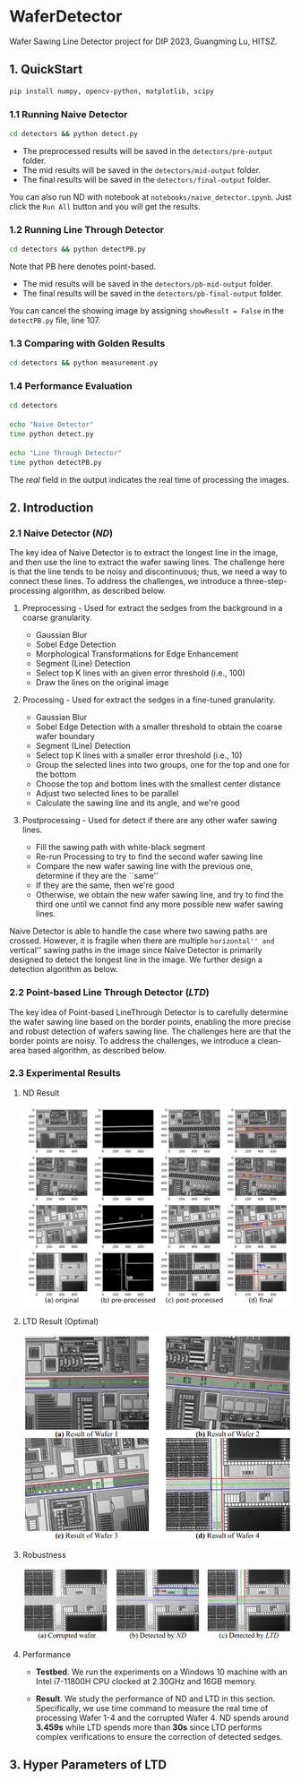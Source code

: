 # WaferDetector

Wafer Sawing Line Detector project for DIP 2023, Guangming Lu, HITSZ.

## 1. QuickStart

```bash
pip install numpy, opencv-python, matplotlib, scipy
```

### 1.1 Running Naive Detector

```bash
cd detectors && python detect.py
```

- The preprocessed results will be saved in the `detectors/pre-output` folder.
- The mid results will be saved in the `detectors/mid-output` folder.
- The final results will be saved in the `detectors/final-output` folder.

You can also run ND with notebook at `notebooks/naive_detector.ipynb`. Just click the `Run All` button and you will get the results.

### 1.2 Running Line Through Detector

```bash
cd detectors && python detectPB.py
```

Note that PB here denotes point-based.

- The mid results will be saved in the `detectors/pb-mid-output` folder.
- The final results will be saved in the `detectors/pb-final-output` folder.

You can cancel the showing image by assigning `showResult = False` in the `detectPB.py` file, line 107.

### 1.3 Comparing with Golden Results

```bash
cd detectors && python measurement.py
```

### 1.4 Performance Evaluation

```bash
cd detectors

echo "Naive Detector"
time python detect.py

echo "Line Through Detector"
time python detectPB.py
```

The *real* field in the output indicates the real time of processing the images. 

## 2. Introduction
### 2.1 Naive Detector (*ND*)

The key idea of Naive Detector is to extract the longest line in the image, and then use the line to extract the wafer sawing lines. The challenge here is that the line tends to be noisy and discontinuous; thus, we need a way to connect these lines. To address the challenges, we introduce a three-step-processing algorithm, as described below.

1. Preprocessing - Used for extract the sedges from the background in a coarse granularity.
    - Gaussian Blur
    - Sobel Edge Detection
    - Morphological Transformations for Edge Enhancement
    - Segment (Line) Detection
    - Select top K lines with an given error threshold (i.e., 100)
    - Draw the lines on the original image

2. Processing - Used for extract the sedges in a fine-tuned granularity.
    - Gaussian Blur
    - Sobel Edge Detection with a smaller threshold to obtain the coarse wafer boundary 
    - Segment (Line) Detection
    - Select top K lines with a smaller error threshold (i.e., 10)
    - Group the selected lines into two groups, one for the top and one for the bottom
    - Choose the top and bottom lines with the smallest center distance
    - Adjust two selected lines to be parallel
    - Calculate the sawing line and its angle, and we're good

3. Postprocessing - Used for detect if there are any other wafer sawing lines.
    - Fill the sawing path with white-black segment
    - Re-run Processing to try to find the second wafer sawing line
    - Compare the new wafer sawing line with the previous one, determine if they are the ``same''
    - If they are the same, then we're good 
    - Otherwise, we obtain the new wafer sawing line, and try to find the third one until we cannot find any more possible new wafer sawing lines.

Naive Detector is able to handle the case where two sawing paths are crossed. However, it is fragile when there are multiple ``horizontal'' and ``vertical'' sawing paths in the image since Naive Detector is primarily designed to detect the longest line in the image. We further design a detection algorithm as below.

### 2.2 Point-based Line Through Detector (*LTD*)

The key idea of Point-based LineThrough Detector is to carefully determine the wafer sawing line based on the border points, enabling the more precise and robust detection of wafers sawing line. The challenges here are that the border points are noisy. To address the challenges, we introduce a clean-area based algorithm, as described below.

### 2.3 Experimental Results

1. ND Result

    ![NaiveResults](/results/results.png "Results of Naive Detector")

2. LTD Result (Optimal)
    
    ![LDTResults](/results/results-ltd.png "Results of Line Through Detector")

3. Robustness

    ![Robustness](/results/robustness.png "Robustness")

4. Performance

    - **Testbed**. We run the experiments on a Windows 10 machine with an Intel i7-11800H CPU clocked at 2.30GHz and 16GB memory.

    - **Result**. We study the performance of ND and LTD in this section. Specifically, we use time command to measure the real time of processing Wafer 1-4 and the corrupted Wafer 4. ND spends around **3.459s** while LTD spends more than **30s** since LTD performs complex verifications to ensure the correction of detected sedges.

## 3. Hyper Parameters of LTD


